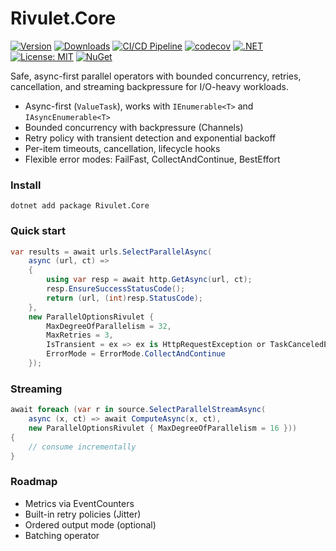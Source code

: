 # Rivulet.Core

[![Version](https://www.nuget.org/packages/Rivulet)](https://img.shields.io/nuget/v/Rivulet?style=for-the-badge&logo=nuget)
[![Downloads](https://www.nuget.org/packages/Rivulet)](https://img.shields.io/nuget/dt/Rivulet?style=for-the-badge&logo=nuget)
[![CI/CD Pipeline](https://github.com/Jeffeek/Rivulet/actions/workflows/github-workflow.yml)](https://github.com/Jeffeek/Rivulet/actions/workflows/github-workflow.yml)
[![codecov](https://codecov.io/gh/Jeffeek/Rivulet/branch/master/graph/badge.svg?token=CODECOV_TOKEN)](https://codecov.io/gh/Jeffeek/Rivulet)
[![.NET](https://img.shields.io/badge/.NET-8.0%20%7C%209.0-512BD4?logo=dotnet)](https://dotnet.microsoft.com/)
[![License: MIT](https://img.shields.io/badge/License-MIT-yellow.svg)](https://opensource.org/licenses/MIT)
[![NuGet](https://img.shields.io/nuget/v/Rivulet.Core.svg)](https://www.nuget.org/packages/Rivulet.Core/)

Safe, async-first parallel operators with bounded concurrency, retries, cancellation, and streaming backpressure for I/O-heavy workloads.

- Async-first (`ValueTask`), works with `IEnumerable<T>` and `IAsyncEnumerable<T>`
- Bounded concurrency with backpressure (Channels)
- Retry policy with transient detection and exponential backoff
- Per-item timeouts, cancellation, lifecycle hooks
- Flexible error modes: FailFast, CollectAndContinue, BestEffort

### Install
```dotnet add package Rivulet.Core```

### Quick start
```csharp
var results = await urls.SelectParallelAsync(
    async (url, ct) =>
    {
        using var resp = await http.GetAsync(url, ct);
        resp.EnsureSuccessStatusCode();
        return (url, (int)resp.StatusCode);
    },
    new ParallelOptionsRivulet {
        MaxDegreeOfParallelism = 32,
        MaxRetries = 3,
        IsTransient = ex => ex is HttpRequestException or TaskCanceledException,
        ErrorMode = ErrorMode.CollectAndContinue
    });
```

### Streaming

```csharp
await foreach (var r in source.SelectParallelStreamAsync(
    async (x, ct) => await ComputeAsync(x, ct),
    new ParallelOptionsRivulet { MaxDegreeOfParallelism = 16 }))
{
    // consume incrementally
}
```

### Roadmap

- Metrics via EventCounters
- Built-in retry policies (Jitter)
- Ordered output mode (optional)
- Batching operator